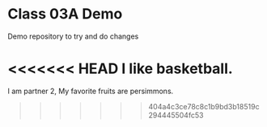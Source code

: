 # Class 03A Demo

Demo repository to try and do changes

<<<<<<< HEAD
I like basketball.
=======
I am partner 2, My favorite fruits are persimmons.
>>>>>>> 404a4c3ce78c8c1b9bd3b18519c294445504fc53
